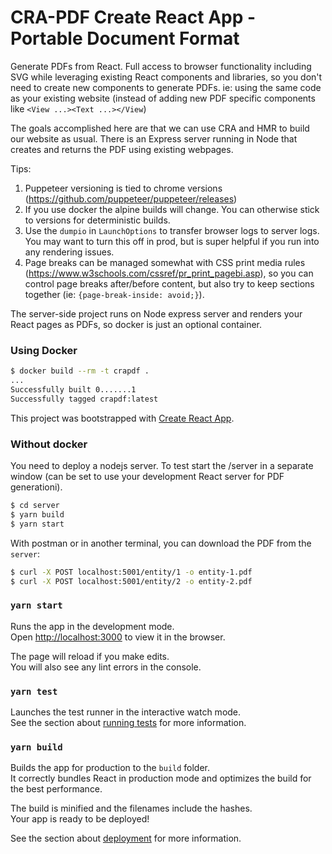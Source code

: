 # CRA-PDF Create React App - Portable Document Format
Generate PDFs from React.  Full access to browser functionality including SVG while leveraging existing React components and libraries, so you don't need to create new components to generate PDFs.  ie: using the same code as your existing website (instead of adding new PDF specific components like `<View ...><Text ...></View`)

The goals accomplished here are that we can use CRA and HMR to build our website as usual.  There is an Express server running in Node that creates and returns the PDF using existing webpages.

Tips:
1. Puppeteer versioning is tied to chrome versions (https://github.com/puppeteer/puppeteer/releases)
2. If you use docker the alpine builds will change.  You can otherwise stick to versions for deterministic builds.
3. Use the `dumpio` in `LaunchOptions` to transfer browser logs to server logs.  You may want to turn this off in prod, but is super helpful if you run into any rendering issues.
4. Page breaks can be managed somewhat with CSS print media rules (https://www.w3schools.com/cssref/pr_print_pagebi.asp), so you can control page breaks after/before content, but also try to keep sections together (ie: `{page-break-inside: avoid;}`).

The server-side project runs on Node express server and renders your React pages as PDFs, so docker is just an optional container.

### Using Docker
```bash
$ docker build --rm -t crapdf .
...
Successfully built 0.......1
Successfully tagged crapdf:latest
```

This project was bootstrapped with [Create React App](https://github.com/facebook/create-react-app).

### Without docker
You need to deploy a nodejs server.  To test start the /server in a separate window (can be set to use your development React server for PDF generationi).
```bash
$ cd server
$ yarn build
$ yarn start
```

With postman or in another terminal, you can download the PDF from the `server`:
```bash
$ curl -X POST localhost:5001/entity/1 -o entity-1.pdf
$ curl -X POST localhost:5001/entity/2 -o entity-2.pdf
```

### `yarn start`

Runs the app in the development mode.<br />
Open [http://localhost:3000](http://localhost:3000) to view it in the browser.

The page will reload if you make edits.<br />
You will also see any lint errors in the console.

### `yarn test`

Launches the test runner in the interactive watch mode.<br />
See the section about [running tests](https://facebook.github.io/create-react-app/docs/running-tests) for more information.

### `yarn build`

Builds the app for production to the `build` folder.<br />
It correctly bundles React in production mode and optimizes the build for the best performance.

The build is minified and the filenames include the hashes.<br />
Your app is ready to be deployed!

See the section about [deployment](https://facebook.github.io/create-react-app/docs/deployment) for more information.



